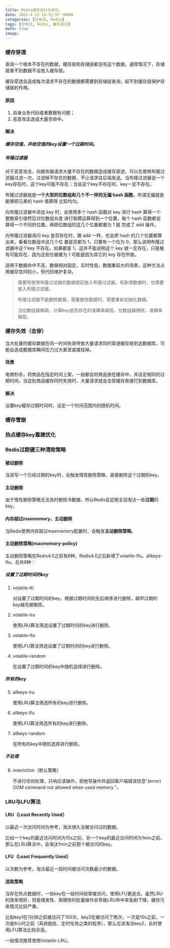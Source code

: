 ```yaml
---
title: Redis缓存设计与优化
date: 2021-4-13 15:52:07 +0800
categories: [分布式, Redis]
tags: [分布式, Redis, 缓存设计]
math: true
image: 
---
```


### 缓存穿透

查询一个根本不存在的数据，缓存层和存储层都没有这个数据，通常情况下，存储层查不到数据不会放入缓存层。

缓存穿透会造成每次请求不存在的数据都需要到存储层查询，起不到缓存层保护存储层的作用。

#### 原因

1. 自身业务代码或者数据有问题；
2. 恶意攻击造成大量空命中。

#### 解决

##### 缓存空值，并给空值的key设置一个过期时间。

##### 布隆过滤器

对于恶意攻击，向服务器请求大量不存在的数据造成缓存穿透，可以先使用布隆过滤器过滤一次，过滤掉不存在的数据，不让请求往后端发送。当布隆过滤器说一个key存在时，这个key可能不存在；当说这个key不存在时，key一定不存在。

布隆过滤器就是**一个大型的位数组和几个不一样的无偏 hash 函数**。所谓无偏就是能够把元素的 hash 值算得 比较均匀。 

向布隆过滤器中添加 key 时，会使用多个 hash 函数对 key 进行 hash 算得一个整数索引值然后对位数组长度 进行取模运算得到一个位置，每个 hash 函数都会算得一个不同的位置。再把位数组的这几个位置都置为 1 就 完成了 add 操作。 

向布隆过滤器询问 key 是否存在时，跟 add 一样，也会把 hash 的几个位置都算出来，看看位数组中这几个位 置是否都为 1，只要有一个位为 0，那么说明布隆过滤器中这个key 不存在。如果都是 1，这并不能说明这个 key 就一定存在，只是极有可能存在，因为这些位被置为 1 可能是因为其它的 key 存在所致。

适用于数据命中不高，数据相对固定，实时性低，数据集较大的场景，这种方法占用缓存空间较小，但代码维护复杂。

> 需要将使用布隆过滤器的数据提前放入布隆过滤器，有新增数据时，也需要放入布隆过滤器。
>
> 布隆过滤器不能删除数据，需要删除数据时，需要重新初始化数据。
>
> 当位数组越稀疏，计算key是否存在的准确率越高，位数组越拥挤，准确率越低。

### 缓存失效（击穿）

当大批量的缓存数据在同一时间失效导致大量请求同时穿透缓存层到达数据库，可能会造成数据库瞬间压力过大甚至直接挂掉。

#### 场景

电商秒杀，将商品在指定时间上架，一般都会将商品放在缓存中，并设定相同的过期时间，当这批商品缓存同时失效时，大量请求就会击穿缓存直接打到数据库。

#### 解决

设置key缓存过期时间时，设定一个时间范围内的随机时间。

### 缓存雪崩







### 热点缓存key重建优化



### Redis过期键三种清除策略

#### 被动删除

当读写一个已经过期的key时，会触发惰性删除策略，直接删除这个过期的key。

#### 主动删除

由于惰性删除策略无法及时删除冷数据，所以Redis会定期主动淘汰一些**过期**的key。

#### 内存超过maxmemory，主动删除

当Redis使用内存超过maxmemory配置时，会触发**主动删除策略**。

#### 主动删除策略(maxmemory-policy)

主动删除策略在Redis4.0之前有6种，Redis4.0之后新增了volatile-lfu，allkeys-lfu，总共8种：

##### 设置了过期时间的key

1. volatile-ttl

   对设置了过期时间的key，根据过期时间的先后顺序进行删除，越早过期的key越先被删除。

2. volatile-lru

   使用LRU算法筛选设置了过期时间的key进行删除。

3. volatile-lfu

   使用LFU算法筛选设置了过期时间的key进行删除。

4. volatile-random

   在设置了过期时间的key中随机选择进行删除。

##### 所有的key

5. allkeys-lru

   使用LRU算法筛选所有的key进行删除。

6. allkeys-lfu

   使用LFU算法筛选所有的key进行删除。

7. allkeys-random

   在所有的key中随机选择进行删除。

##### 不处理

8. noeviction（默认策略）

   不进行任何处理，只响应读操作，拒绝写操作并返回客户端错误信息“(error) OOM command not allowed when used memory ”。

### LRU与LFU算法

#### LRU（Least Recently Used）

以最近一次访问时间为参考，淘汰很久没被访问过的数据。

比如一个key的最近访问时间为10s之前，另一个key的最近访问时间为1min之前，那么在LRU算法中，会淘汰1min之前那个被访问的key。

#### LFU（Least Frequently Used）

以次数为参考，淘汰最近一段时间被访问次数最少的数据。

#### 选取策略

当存在热点数据时，一些key在一段时间经常被访问，使用LFU更适合。虽然LRU的效率很好，但是偶发性、周期性的批量操作会导致LRU命中率急剧下降，缓存污染情况比较严重。

比如key1在1分钟之前被访问了100次，key2在被访问了两次，一次是10s之前，一次是8小时之前（系统跑批、定时任务之类的程序），那么应该淘汰key2，此时使用LFU算法比较合适。

一般情况推荐使用Volatile-LRU。